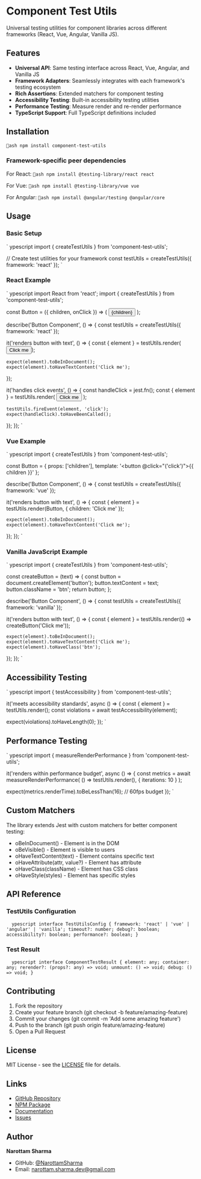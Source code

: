﻿# Component Test Utils

Universal testing utilities for component libraries across different frameworks (React, Vue, Angular, Vanilla JS).

##  Features

- **Universal API**: Same testing interface across React, Vue, Angular, and Vanilla JS
- **Framework Adapters**: Seamlessly integrates with each framework's testing ecosystem
- **Rich Assertions**: Extended matchers for component testing
- **Accessibility Testing**: Built-in accessibility testing utilities
- **Performance Testing**: Measure render and re-render performance
- **TypeScript Support**: Full TypeScript definitions included

##  Installation

`ash
npm install component-test-utils
`

### Framework-specific peer dependencies

For React:
`ash
npm install @testing-library/react react
`

For Vue:
`ash
npm install @testing-library/vue vue
`

For Angular:
`ash
npm install @angular/testing @angular/core
`

##  Usage

### Basic Setup

`	ypescript
import { createTestUtils } from 'component-test-utils';

// Create test utilities for your framework
const testUtils = createTestUtils({ framework: 'react' });
`

### React Example

`	ypescript
import React from 'react';
import { createTestUtils } from 'component-test-utils';

const Button = ({ children, onClick }) => (
  <button onClick={onClick}>{children}</button>
);

describe('Button Component', () => {
  const testUtils = createTestUtils({ framework: 'react' });

  it('renders button with text', () => {
    const { element } = testUtils.render(<Button>Click me</Button>);
    
    expect(element).toBeInDocument();
    expect(element).toHaveTextContent('Click me');
  });

  it('handles click events', () => {
    const handleClick = jest.fn();
    const { element } = testUtils.render(
      <Button onClick={handleClick}>Click me</Button>
    );
    
    testUtils.fireEvent(element, 'click');
    expect(handleClick).toHaveBeenCalled();
  });
});
`

### Vue Example

`	ypescript
import { createTestUtils } from 'component-test-utils';

const Button = {
  props: ['children'],
  template: '<button @click="('click')">{{ children }}</button>'
};

describe('Button Component', () => {
  const testUtils = createTestUtils({ framework: 'vue' });

  it('renders button with text', () => {
    const { element } = testUtils.render(Button, { children: 'Click me' });
    
    expect(element).toBeInDocument();
    expect(element).toHaveTextContent('Click me');
  });
});
`

### Vanilla JavaScript Example

`	ypescript
import { createTestUtils } from 'component-test-utils';

const createButton = (text) => {
  const button = document.createElement('button');
  button.textContent = text;
  button.className = 'btn';
  return button;
};

describe('Button Component', () => {
  const testUtils = createTestUtils({ framework: 'vanilla' });

  it('renders button with text', () => {
    const { element } = testUtils.render(() => createButton('Click me'));
    
    expect(element).toBeInDocument();
    expect(element).toHaveTextContent('Click me');
    expect(element).toHaveClass('btn');
  });
});
`

##  Accessibility Testing

`	ypescript
import { testAccessibility } from 'component-test-utils';

it('meets accessibility standards', async () => {
  const { element } = testUtils.render(<MyComponent />);
  const violations = await testAccessibility(element);
  
  expect(violations).toHaveLength(0);
});
`

##  Performance Testing

`	ypescript
import { measureRenderPerformance } from 'component-test-utils';

it('renders within performance budget', async () => {
  const metrics = await measureRenderPerformance(
    () => testUtils.render(<ComplexComponent />),
    { iterations: 10 }
  );
  
  expect(metrics.renderTime).toBeLessThan(16); // 60fps budget
});
`

##  Custom Matchers

The library extends Jest with custom matchers for better component testing:

- 	oBeInDocument() - Element is in the DOM
- 	oBeVisible() - Element is visible to users
- 	oHaveTextContent(text) - Element contains specific text
- 	oHaveAttribute(attr, value?) - Element has attribute
- 	oHaveClass(className) - Element has CSS class
- 	oHaveStyle(styles) - Element has specific styles

##  API Reference

### TestUtils Configuration

`	ypescript
interface TestUtilsConfig {
  framework: 'react' | 'vue' | 'angular' | 'vanilla';
  timeout?: number;
  debug?: boolean;
  accessibility?: boolean;
  performance?: boolean;
}
`

### Test Result

`	ypescript
interface ComponentTestResult {
  element: any;
  container: any;
  rerender?: (props?: any) => void;
  unmount: () => void;
  debug: () => void;
}
`

##  Contributing

1. Fork the repository
2. Create your feature branch (git checkout -b feature/amazing-feature)
3. Commit your changes (git commit -m 'Add some amazing feature')
4. Push to the branch (git push origin feature/amazing-feature)
5. Open a Pull Request

##  License

MIT License - see the [LICENSE](LICENSE) file for details.

##  Links

- [GitHub Repository](https://github.com/NarottamSharma/component-test-utils)
- [NPM Package](https://www.npmjs.com/package/component-test-utils)
- [Documentation](https://github.com/NarottamSharma/component-test-utils#readme)
- [Issues](https://github.com/NarottamSharma/component-test-utils/issues)

##  Author

**Narottam Sharma**
- GitHub: [@NarottamSharma](https://github.com/NarottamSharma)
- Email: narottam.sharma.dev@gmail.com
